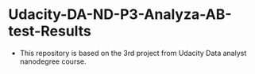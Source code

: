 # Udacity-DA-ND-P3-Analyza-AB-test-Results <br>
 - This repository is based on the 3rd project from Udacity Data analyst nanodegree course. <br>